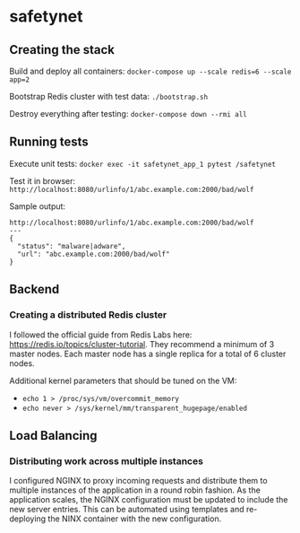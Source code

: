 # safetynet

## Creating the stack
Build and deploy all containers: ```docker-compose up --scale redis=6 --scale app=2```

Bootstrap Redis cluster with test data: ```./bootstrap.sh```

Destroy everything after testing: ```docker-compose down --rmi all```

## Running tests
Execute unit tests: ```docker exec -it safetynet_app_1 pytest /safetynet```

Test it in browser: ```http://localhost:8080/urlinfo/1/abc.example.com:2000/bad/wolf```

Sample output:
```
http://localhost:8080/urlinfo/1/abc.example.com:2000/bad/wolf
---
{
  "status": "malware|adware",
  "url": "abc.example.com:2000/bad/wolf"
}
```

## Backend
### Creating a distributed Redis cluster
I followed the official guide from Redis Labs here: https://redis.io/topics/cluster-tutorial. They recommend a minimum of 3 master nodes. Each master node has a single replica for a total of 6 cluster nodes.

Additional kernel parameters that should be tuned on the VM:
* ```echo 1 > /proc/sys/vm/overcommit_memory```
* ```echo never > /sys/kernel/mm/transparent_hugepage/enabled```

## Load Balancing
### Distributing work across multiple instances
I configured NGINX to proxy incoming requests and distribute them to multiple instances of the application in a round robin fashion. As the application scales, the NGINX configuration must be updated to include the new server entries. This can be automated using templates and re-deploying the NINX container with the new configuration.
